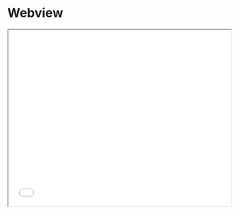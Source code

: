 # Webview

<iframe src="//player.bilibili.com/player.html?aid=615059286&bvid=BV11h4y1u7UL&cid=1172358443&page=1" allowfullscreen="true" width="100%" height="400px" />

## 切换 Context 到 Webview

```java
// 获取当前有哪些Context可以切换
// 返回示例: [NATIVE_APP, WEBVIEW_io.appium.android.apis, WEBVIEW_chrome, WEBVIEW_com.android.browser]
driver.getContextHandles();

// 切换到你想操作的webview，如: WEBVIEW_io.appium.android.apis
driver.context("WEBVIEW_io.appium.android.apis");

// 获取当前的Context，默认为原生NATIVE_APP
driver.getContext();

// 切换回原生
driver.context("NATIVE_APP");
```

## Webview 调试

1. 设备调试页面，点击`chrome小图标`，点击`刷新`获取所有 webview
2. 选择目标页面，点击`调试`将跳转到 webview 调试页面
